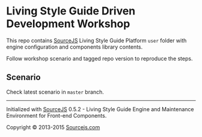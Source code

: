 # Living Style Guide Driven Development Workshop

This repo contains [SourceJS](http://sourcejs.com) Living Style Guide Platform `user` folder with engine configuration and components library contents.

Follow workshop scenario and tagged repo version to reproduce the steps.

## Scenario

Check latest scenario in `master` branch.

___

Initialized with [SourceJS](http://sourcejs.com) 0.5.2 - Living Style Guide Engine and Maintenance Environment for Front-end Components.

Copyright © 2013-2015 [Sourcejs.com](http://sourcejs.com)